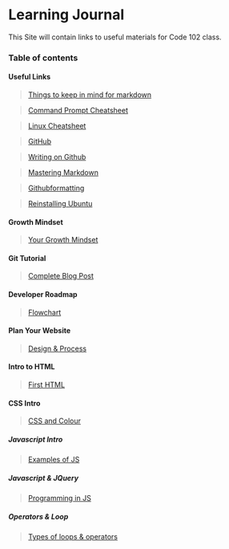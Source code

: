 # Learning Journal
This Site will contain links to useful materials for Code 102 class.
### Table of contents
#### Useful Links
>[Things to keep in mind for markdown](https://github.com/adam-p/markdown-here/wiki/Markdown-Cheatsheet#links) 

>[Command Prompt Cheatsheet](http://www.cs.columbia.edu/~sedwards/classes/2015/1102-fall/Command%20Prompt%20Cheatsheet.pdf) 

>[Linux Cheatsheet](https://www.linuxtrainingacademy.com/linux-commands-cheat-sheet) 

>[GitHub](https://www.github.com) 

>[Writing on Github](https://help.github.com/en/github/writing-on-github/basic-writing-and-formatting-syntax) 

>[Mastering Markdown](https://guides.github.com/features/mastering-markdown/) 

>[Githubformatting](https://help.github.com/en/github/writing-on-github/basic-writing-and-formatting-syntax) 

>[Reinstalling Ubuntu](https://codefellows.github.io/code-201-prework/prework/windows/02_WSL_Ubuntu_setup.html) 

#### Growth Mindset
>[Your Growth Mindset](https://gnewsome0408.github.io/demo-projects/growth) 

#### Git Tutorial
>[Complete Blog Post](https://blog.udemy.com/git-tutorial-a-comprehensive-guide/) 

#### Developer Roadmap
>[Flowchart](https://github.com/kamranahmedse/developer-roadmap)

#### Plan Your Website
>[Design & Process](https://gnewsome0408.github.io/demo-projects/design)

#### Intro to HTML
>[First HTML](https://gnewsome0408.github.io/demo-projects/HTMLIntro.html)

#### CSS Intro
>[CSS and Colour](https://gnewsome0408.github.io/demo-projects/CSScolours)

##### Javascript Intro
>[Examples of JS](https://gnewsome0408.github.io/Javascript/class6)

##### Javascript & JQuery
>[Programming in JS](https://gnewsome0408.github.io/Javascript/Class7)

##### Operators & Loop
>[Types of loops & operators](https://gnewsome0408.github.io/Javascript/Class8.html)
